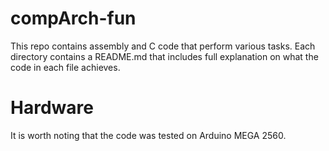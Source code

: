 # compArch-fun
This repo contains assembly and C code that perform various tasks. Each directory contains a README.md that includes full explanation on what the code in each file achieves.

# Hardware
It is worth noting that the code was tested on Arduino MEGA 2560.
